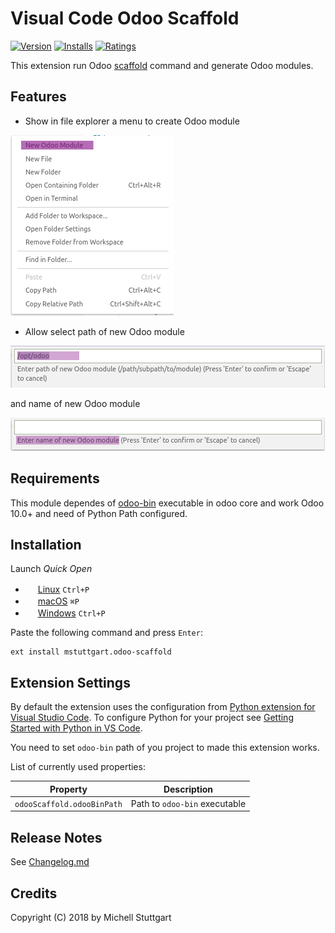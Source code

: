 # Visual Code Odoo Scaffold

[![Version](https://vsmarketplacebadge.apphb.com/version-short/mstuttgart.odoo-scaffold.svg?style=flat-square)](https://marketplace.visualstudio.com/items?itemName=mstuttgart.odoo-scaffold)
[![Installs](https://vsmarketplacebadge.apphb.com/installs/mstuttgart.odoo-scaffold.svg?style=flat-square)](https://marketplace.visualstudio.com/items?itemName=mstuttgart.odoo-scaffold)
[![Ratings](https://vsmarketplacebadge.apphb.com/rating/mstuttgart.odoo-scaffold.svg?style=flat-square)](https://marketplace.visualstudio.com/items?itemName=mstuttgart.odoo-scaffold)

This extension run Odoo [scaffold](https://www.odoo.com/documentation/11.0/reference/cmdline.html#scaffolding) command 
and generate Odoo modules.

## Features

* Show in file explorer a menu to create Odoo module

![feature X](images/screenshot.png)

* Allow select path of new Odoo module

![feature X](images/screenshot2.png)

and name of new Odoo module

![feature X](images/screenshot_1.png)

## Requirements

This module dependes of [odoo-bin](https://github.com/odoo/odoo/blob/11.0/odoo-bin) executable in odoo core and work 
Odoo 10.0+ and need of Python Path configured.

## Installation

Launch *Quick Open*
  - <img src="https://www.kernel.org/theme/images/logos/favicon.png" width=16 height=16/> <a href="https://code.visualstudio.com/shortcuts/keyboard-shortcuts-linux.pdf">Linux</a> `Ctrl+P`
  - <img src="https://developer.apple.com/favicon.ico" width=16 height=16/> <a href="https://code.visualstudio.com/shortcuts/keyboard-shortcuts-macos.pdf">macOS</a> `⌘P`
  - <img src="https://www.microsoft.com/favicon.ico" width=16 height=16/> <a href="https://code.visualstudio.com/shortcuts/keyboard-shortcuts-windows.pdf">Windows</a> `Ctrl+P`

Paste the following command and press `Enter`:

```
ext install mstuttgart.odoo-scaffold
```


## Extension Settings

By default the extension uses the configuration from [Python extension for Visual Studio Code](https://marketplace.visualstudio.com/items?itemName=ms-python.python).
To configure Python for your project see [Getting Started with Python in VS Code](https://code.visualstudio.com/docs/python/python-tutorial).

You need to set `odoo-bin` path of you project to made this extension works.

List of currently used properties:

Property                          | Description
----------------------------------|---------------------------------------------------------------
`odooScaffold.odooBinPath`        | Path to `odoo-bin` executable


## Release Notes

See [Changelog.md](CHANGELOG.md)

## Credits

Copyright (C) 2018 by Michell Stuttgart
